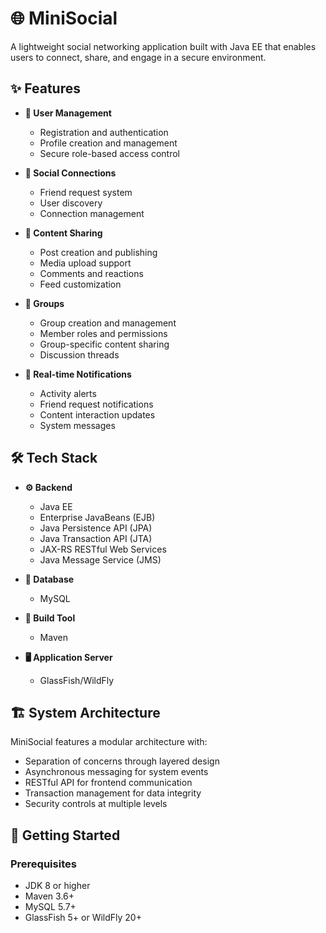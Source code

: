 # 🌐 MiniSocial

A lightweight social networking application built with Java EE that enables users to connect, share, and engage in a secure environment.

## ✨ Features

- **👤 User Management**
  - Registration and authentication
  - Profile creation and management
  - Secure role-based access control

- **🔗 Social Connections**
  - Friend request system
  - User discovery
  - Connection management

- **📝 Content Sharing**
  - Post creation and publishing
  - Media upload support
  - Comments and reactions
  - Feed customization

- **👥 Groups**
  - Group creation and management
  - Member roles and permissions
  - Group-specific content sharing
  - Discussion threads

- **🔔 Real-time Notifications**
  - Activity alerts
  - Friend request notifications
  - Content interaction updates
  - System messages

## 🛠️ Tech Stack

- **⚙️ Backend**
  - Java EE
  - Enterprise JavaBeans (EJB)
  - Java Persistence API (JPA)
  - Java Transaction API (JTA)
  - JAX-RS RESTful Web Services
  - Java Message Service (JMS)

- **💾 Database**
  - MySQL

- **🔧 Build Tool**
  - Maven

- **🖥️ Application Server**
  - GlassFish/WildFly

## 🏗️ System Architecture

MiniSocial features a modular architecture with:

- Separation of concerns through layered design
- Asynchronous messaging for system events
- RESTful API for frontend communication
- Transaction management for data integrity
- Security controls at multiple levels

## 🚀 Getting Started

### Prerequisites

- JDK 8 or higher
- Maven 3.6+
- MySQL 5.7+
- GlassFish 5+ or WildFly 20+
